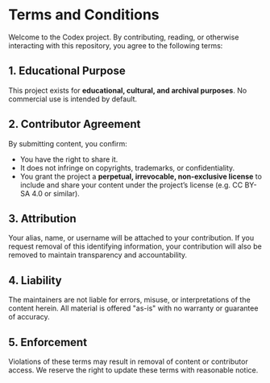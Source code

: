 # Terms and Conditions

Welcome to the Codex project. By contributing, reading, or otherwise interacting with this repository, you agree to the following terms:

## 1. Educational Purpose
This project exists for **educational, cultural, and archival purposes**. No commercial use is intended by default.

## 2. Contributor Agreement
By submitting content, you confirm:
- You have the right to share it.
- It does not infringe on copyrights, trademarks, or confidentiality.
- You grant the project a **perpetual, irrevocable, non-exclusive license** to include and share your content under the project’s license (e.g. CC BY-SA 4.0 or similar).

## 3. Attribution
Your alias, name, or username will be attached to your contribution. If you request removal of this identifying information, your contribution will also be removed to maintain transparency and accountability.

## 4. Liability
The maintainers are not liable for errors, misuse, or interpretations of the content herein. All material is offered "as-is" with no warranty or guarantee of accuracy.

## 5. Enforcement
Violations of these terms may result in removal of content or contributor access. We reserve the right to update these terms with reasonable notice.

